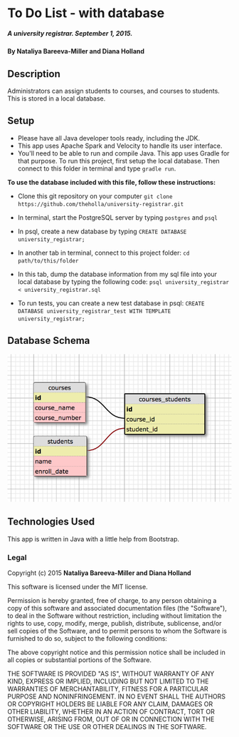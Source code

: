 # To Do List - with database

##### A university registrar. September 1, 2015.

#### By **Nataliya Bareeva-Miller and  Diana Holland**

## Description

Administrators can assign students to courses, and courses to students. This is stored in a local database.

## Setup

* Please have all Java developer tools ready, including the JDK.
* This app uses Apache Spark and Velocity to handle its user interface.
* You'll need to be able to run and compile Java. This app uses Gradle for that purpose. To run this project, first setup the local database. Then connect to this folder in terminal and type ```gradle run```.

**To use the database included with this file, follow these instructions:**

* Clone this git repository on your computer ```git clone https://github.com/theholla/university-registrar.git```
* In terminal, start the PostgreSQL server by typing ```postgres``` and ```psql```
* In psql, create a new database by typing ```CREATE DATABASE university_registrar;```
* In another tab in terminal, connect to this project folder: ```cd path/to/this/folder```
* In this tab, dump the database information from my sql file into your local database by typing the following code: ```psql university_registrar < university_registrar.sql```

* To run tests, you can create a new test database in psql: ```CREATE DATABASE university_registrar_test WITH TEMPLATE university_registrar;```


## Database Schema

<img src="/src/main/resources/public/img/sql_schema.png">

## Technologies Used

This app is written in Java with a little help from Bootstrap.

### Legal

Copyright (c) 2015 **Nataliya Bareeva-Miller and  Diana Holland**

This software is licensed under the MIT license.

Permission is hereby granted, free of charge, to any person obtaining a copy
of this software and associated documentation files (the "Software"), to deal
in the Software without restriction, including without limitation the rights
to use, copy, modify, merge, publish, distribute, sublicense, and/or sell
copies of the Software, and to permit persons to whom the Software is
furnished to do so, subject to the following conditions:

The above copyright notice and this permission notice shall be included in
all copies or substantial portions of the Software.

THE SOFTWARE IS PROVIDED "AS IS", WITHOUT WARRANTY OF ANY KIND, EXPRESS OR
IMPLIED, INCLUDING BUT NOT LIMITED TO THE WARRANTIES OF MERCHANTABILITY,
FITNESS FOR A PARTICULAR PURPOSE AND NONINFRINGEMENT. IN NO EVENT SHALL THE
AUTHORS OR COPYRIGHT HOLDERS BE LIABLE FOR ANY CLAIM, DAMAGES OR OTHER
LIABILITY, WHETHER IN AN ACTION OF CONTRACT, TORT OR OTHERWISE, ARISING FROM,
OUT OF OR IN CONNECTION WITH THE SOFTWARE OR THE USE OR OTHER DEALINGS IN
THE SOFTWARE.
